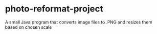 # photo-reformat-project
A small Java program that converts image files to .PNG and resizes them based on chosen scale
